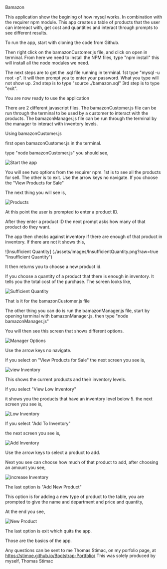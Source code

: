 Bamazon

This application show the begining of how mysql works.  In combination with the requirer npm module. This app creates a table of products that the user can intereact with, get cost and quantities and interact through prompts to see different results.

To run the app, start with cloning the code from Github.

Then right click on the bamazonCustomer.js file, and click on open in terminal. From here we need to install the NPM files, type "npm install" this will install all the node modules we need.

The next steps are to get the .sql file running in terminal.
1st type "mysql -u root -p".  It will then prompt you to enter your password.  What you type will not show up.
2nd step is to type "source ./bamazon.sql"
3rd step is to type "exit".

You are now ready to use the application

There are 2 different javascript files.  The bamazonCustomer.js file can be run through the terminal to be used by a customer to interact with the products.
The bamazonManager.js file can be run through the terminal by the manager to interact with inventory levels.

Using bamazonCustomer.js

first open bamazonCustomer.js in the terminal.

type  "node bamazonCustomer.js"
you should see,

![Start the app](./assets/images/1stCustomerView.png?raw=true "Starting bamazonCustomer.js app")

You will see two options from the requirer npm.
1st is to see all the products for sell.
The other is to exit.
Use the arrow keys no navigate.
If you choose the "View Products for Sale"

The next thing you will see is,

![Products](./assets/images/ProductsOptions.png?raw=true "Product options")

At this point the user is prompted to enter a product ID.

After they enter a product ID the next prompt asks how many of that product do they want.

The app then checks against inventory if there are enough of that product in inventory.
If there are not it shows this,

![Insufficient Quantity] (./assets/images/InsufficientQuantity.png?raw=true "Insufficient Quantity")

It then returns you to choose a new product id.

If you choose a quantity of a product that there is enough in inventory.  It tells you the total cost of the purchase.
The screen looks like,

![Sufficient Quantity](./assets/images/SufficientQuantity.png?raw=true "Sufficient Quantity")

That is it for the bamazonCustomer.js file

The other thing you can do is run the bamazonManager.js file, start by opening terminal with bamazonManager.js, then type  "node bamazonManager.js"

You will then see this screen that shows different options.

![Manager Options](./assets/images/ManagerOptions.png?raw=true "Manager options")

Use the arrow keys no navigate.

If you select on "View Products for Sale"
the next screen you see is,

![view Inventory](./assets/images/viewInventory.png)

This shows the current products and their inventory levels.

If you select "View Low Inventory"

it shows you the products that have an inventory level below 5.
the next screen you see is,

![Low Inventory](./assets/images/LowInventory.png?raw=true "Low Inventory")

If you select "Add To Inventory"

the next screen you see is,

![Add Inventory](./assets/images/AddInventory.png)

Use the arrow keys to select a product to add.

Next you see can choose how much of that product to add, after choosing an amount you see, 

![increase Inventory](./assets/images/AddNewInventory.png)

The last option is "Add New Product"

This option is for adding a new type of product to the table, you are prompted to give the name and department and price and quantity,

At the end you see, 

![New Product](./assets/images/AddNewProduct.png)

The last option is exit which quits the app.

Those are the basics of the app.

Any questions can be sent to me Thomas Stimac, on my porfolio page, at https://stimoe.github.io/Bootstrap-Portfolio/ This was solely produced by myself, Thomas Stimac
